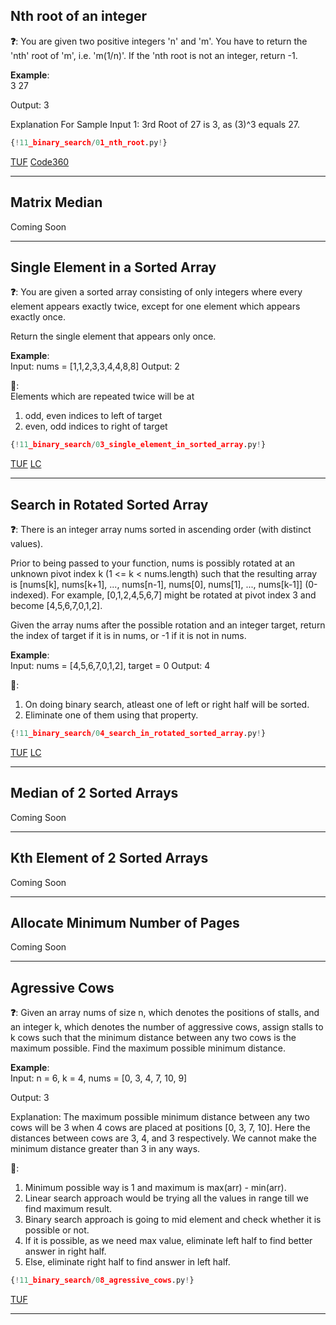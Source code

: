 ## Nth root of an integer

**❓**: You are given two positive integers 'n' and 'm'. You have to return the 'nth' root of 'm', i.e. 'm(1/n)'. If the 'nth root is not an integer, return -1. 

**Example**:  
3 27

Output:
3

Explanation For Sample Input 1:
3rd Root of 27 is 3, as (3)^3 equals 27.

```py
{!11_binary_search/01_nth_root.py!}
```

[TUF](https://takeuforward.org/data-structure/nth-root-of-a-number-using-binary-search/) [Code360](https://www.naukri.com/code360/problems/1062679?topList=striver-sde-sheet-problems&leftPanelTabValue=PROBLEM)<br>

---

## Matrix Median

Coming Soon

---

## Single Element in a Sorted Array

**❓**: You are given a sorted array consisting of only integers where every element appears exactly twice, except for one element which appears exactly once.

Return the single element that appears only once.

**Example**:  
Input: nums = [1,1,2,3,3,4,4,8,8]
Output: 2

**🧠**:  
Elements which are repeated twice will be at   
1. odd, even indices to left of target  
2. even, odd indices to right of target

```py
{!11_binary_search/03_single_element_in_sorted_array.py!}
```

[TUF](https://takeuforward.org/data-structure/search-single-element-in-a-sorted-array/) [LC](https://leetcode.com/problems/single-element-in-a-sorted-array/description/)<br>

---

## Search in Rotated Sorted Array

**❓**: There is an integer array nums sorted in ascending order (with distinct values).

Prior to being passed to your function, nums is possibly rotated at an unknown pivot index k (1 <= k < nums.length) such that the resulting array is [nums[k], nums[k+1], ..., nums[n-1], nums[0], nums[1], ..., nums[k-1]] (0-indexed). For example, [0,1,2,4,5,6,7] might be rotated at pivot index 3 and become [4,5,6,7,0,1,2].

Given the array nums after the possible rotation and an integer target, return the index of target if it is in nums, or -1 if it is not in nums.

**Example**:  
Input: nums = [4,5,6,7,0,1,2], target = 0
Output: 4

**🧠**:  
1. On doing binary search, atleast one of left or right half will be sorted.  
2. Eliminate one of them using that property.

```py
{!11_binary_search/04_search_in_rotated_sorted_array.py!}
```

[TUF](https://takeuforward.org/data-structure/search-element-in-a-rotated-sorted-array/) [LC](https://leetcode.com/problems/search-in-rotated-sorted-array/description/)<br>

---

## Median of 2 Sorted Arrays

Coming Soon

---

## Kth Element of 2 Sorted Arrays

Coming Soon

---

## Allocate Minimum Number of Pages

Coming Soon

---

## Agressive Cows

**❓**: Given an array nums of size n, which denotes the positions of stalls, and an integer k, which denotes the number of aggressive cows, assign stalls to k cows such that the minimum distance between any two cows is the maximum possible. Find the maximum possible minimum distance.    

**Example**:  
Input: n = 6, k = 4, nums = [0, 3, 4, 7, 10, 9]

Output: 3

Explanation: The maximum possible minimum distance between any two cows will be 3 when 4 cows are placed at positions [0, 3, 7, 10]. Here the distances between cows are 3, 4, and 3 respectively. We cannot make the minimum distance greater than 3 in any ways.  

**🧠**:  
1. Minimum possible way is 1 and maximum is max(arr) - min(arr).  
2. Linear search approach would be trying all the values in range till we find maximum result.  
3. Binary search approach is going to mid element and check whether it is possible or not.  
4. If it is possible, as we need max value, eliminate left half to find better answer in right half.  
5. Else, eliminate right half to find answer in left half.

```py
{!11_binary_search/08_agressive_cows.py!}
```

[TUF](https://takeuforward.org/data-structure/aggressive-cows-detailed-solution/) <br>

---